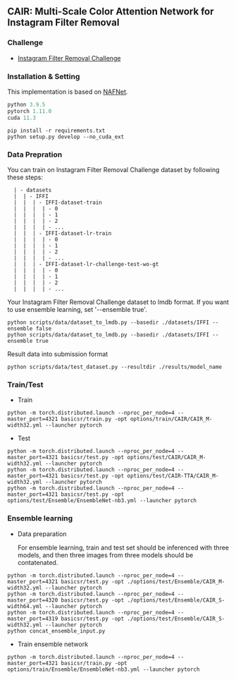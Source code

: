 ## CAIR: Multi-Scale Color Attention Network for Instagram Filter Removal

### Challenge
- [Instagram Filter Removal Challenge](https://codalab.lisn.upsaclay.fr/competitions/5081#learn_the_details)

### Installation & Setting
This implementation is based on [NAFNet](https://github.com/megvii-model/NAFNet). 

```python
python 3.9.5
pytorch 1.11.0
cuda 11.3
```

```
pip install -r requirements.txt
python setup.py develop --no_cuda_ext
```

### Data Prepration
You can train on Instagram Filter Removal Challenge dataset by following these steps:
```
  | - datasets
  |  | - IFFI
  |  |  | - IFFI-dataset-train
  |  |  |  | - 0
  |  |  |  | - 1
  |  |  |  | - 2
  |  |  |  | - ...
  |  |  | - IFFI-dataset-lr-train
  |  |  |  | - 0
  |  |  |  | - 1
  |  |  |  | - 2
  |  |  |  | - ...
  |  |  | - IFFI-dataset-lr-challenge-test-wo-gt
  |  |  |  | - 0
  |  |  |  | - 1
  |  |  |  | - 2
  |  |  |  | - ...
```
Your Instagram Filter Removal Challenge dataset to lmdb format. If you want to use ensemble learning, set '--ensemble true'.
```
python scripts/data/dataset_to_lmdb.py --basedir ./datasets/IFFI --ensemble false
python scripts/data/dataset_to_lmdb.py --basedir ./datasets/IFFI --ensemble true
```

Result data into submission format
```
python scripts/data/test_dataset.py --resultdir ./results/model_name
```

### Train/Test
- Train
```
python -m torch.distributed.launch --nproc_per_node=4 --master_port=4321 basicsr/train.py -opt options/train/CAIR/CAIR_M-width32.yml --launcher pytorch

```
- Test
```
python -m torch.distributed.launch --nproc_per_node=4 --master_port=4321 basicsr/test.py -opt options/test/CAIR/CAIR_M-width32.yml --launcher pytorch
python -m torch.distributed.launch --nproc_per_node=4 --master_port=4321 basicsr/test.py -opt options/test/CAIR-TTA/CAIR_M-width32.yml --launcher pytorch
python -m torch.distributed.launch --nproc_per_node=4 --master_port=4321 basicsr/test.py -opt options/test/Ensemble/EnsembleNet-nb3.yml --launcher pytorch
```


### Ensemble learning
- Data preparation

  For ensemble learning, train and test set should be inferenced with three models, and then three images from three models should be contatenated.
```
python -m torch.distributed.launch --nproc_per_node=4 --master_port=4321 basicsr/test.py -opt ./options/test/Ensemble/CAIR_M-width32.yml --launcher pytorch
python -m torch.distributed.launch --nproc_per_node=4 --master_port=4320 basicsr/test.py -opt ./options/test/Ensemble/CAIR_S-width64.yml --launcher pytorch
python -m torch.distributed.launch --nproc_per_node=4 --master_port=4319 basicsr/test.py -opt ./options/test/Ensemble/CAIR_S-width32.yml --launcher pytorch
python concat_ensemble_input.py
```
- Train ensemble network
```
python -m torch.distributed.launch --nproc_per_node=4 --master_port=4321 basicsr/train.py -opt options/train/Ensemble/EnsembleNet-nb3.yml --launcher pytorch
```